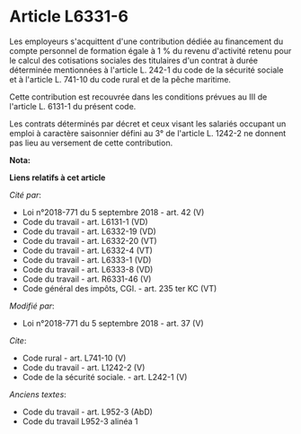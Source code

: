 # Article L6331-6

Les employeurs s'acquittent d'une contribution dédiée au financement du compte personnel de formation égale à 1 % du revenu
d'activité retenu pour le calcul des cotisations sociales des titulaires d'un contrat à durée déterminée mentionnées à
l'article L. 242-1 du code de la sécurité sociale et à l'article L. 741-10 du code rural et de la pêche maritime. 

Cette contribution est recouvrée dans les conditions prévues au III de l'article L. 6131-1 du présent code. 

Les contrats déterminés par décret et ceux visant les salariés occupant un emploi à caractère saisonnier défini au 3° de
l'article L. 1242-2 ne donnent pas lieu au versement de cette contribution.

**Nota:**



**Liens relatifs à cet article**

_Cité par_:

  - Loi n°2018-771 du 5 septembre 2018 - art. 42 (V)
  - Code du travail - art. L6131-1 (VD)
  - Code du travail - art. L6332-19 (VD)
  - Code du travail - art. L6332-20 (VT)
  - Code du travail - art. L6332-4 (VT)
  - Code du travail - art. L6333-1 (VD)
  - Code du travail - art. L6333-8 (VD)
  - Code du travail - art. R6331-46 (V)
  - Code général des impôts, CGI. - art. 235 ter KC (VT)

_Modifié par_:

  - Loi n°2018-771 du 5 septembre 2018 - art. 37 (V)

_Cite_:

  - Code rural - art. L741-10 (V)
  - Code du travail - art. L1242-2 (V)
  - Code de la sécurité sociale. - art. L242-1 (V)

_Anciens textes_:

  - Code du travail - art. L952-3 (AbD)
  - Code du travail L952-3 alinéa 1
